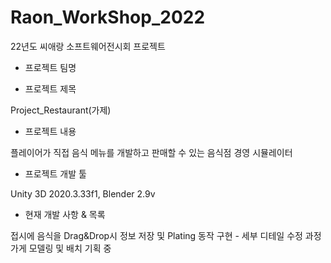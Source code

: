 # Raon_WorkShop_2022
22년도 씨애랑 소프트웨어전시회 프로젝트

- 프로젝트 팀명

- 프로젝트 제목

Project_Restaurant(가제)

- 프로젝트 내용

플레이어가 직접 음식 메뉴를 개발하고 판매할 수 있는 음식점 경영 시뮬레이터

- 프로젝트 개발 툴

Unity 3D 2020.3.33f1, Blender 2.9v

- 현재 개발 사항 & 목록

접시에 음식을 Drag&Drop시 정보 저장 및 Plating 동작 구현 - 세부 디테일 수정 과정
가게 모델링 및 배치 기획 중
